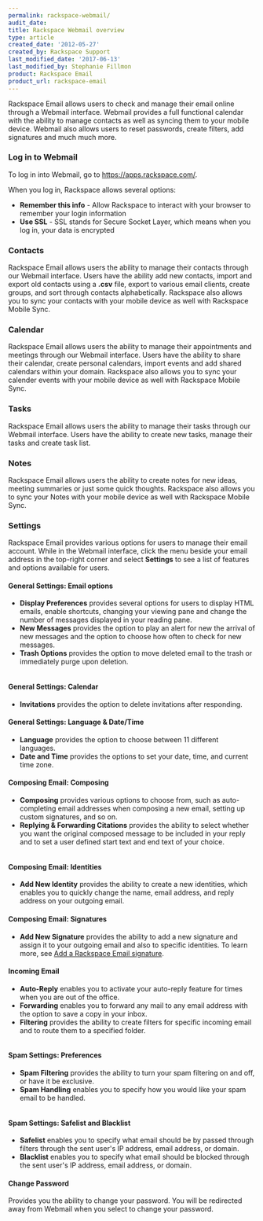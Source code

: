 ```yaml
---
permalink: rackspace-webmail/
audit_date:
title: Rackspace Webmail overview
type: article
created_date: '2012-05-27'
created_by: Rackspace Support
last_modified_date: '2017-06-13'
last_modified_by: Stephanie Fillmon
product: Rackspace Email
product_url: rackspace-email
---
```


Rackspace Email allows users to check and manage their email online
through a Webmail interface. Webmail provides a full functional calendar
with the ability to manage contacts as well as syncing them to your
mobile device. Webmail also allows users to reset passwords, create
filters, add signatures and much much more.

### Log in to Webmail

To log in into Webmail, go to <https://apps.rackspace.com/>.

When you log in, Rackspace allows several options:

- **Remember this info** - Allow Rackspace to interact with your browser to remember your login information
- **Use SSL** - SSL stands for Secure Socket Layer, which means when you log in, your data is encrypted

### Contacts

Rackspace Email allows users the ability to manage
their contacts through our Webmail interface. Users have the ability add
new contacts, import and export old contacts using a **.csv** file, export to
various email clients, create groups, and sort through contacts
alphabetically. Rackspace also allows you to sync your contacts with
your mobile device as well with Rackspace Mobile Sync.

### Calendar

Rackspace Email allows users the ability to manage
their appointments and meetings through our Webmail interface. Users
have the ability to share their calendar, create personal calendars,
import events and add shared calendars within your domain. Rackspace
also allows you to sync your calender events with your mobile device as
well with Rackspace Mobile Sync.

### Tasks

Rackspace Email allows users the ability to manage their
tasks through our Webmail interface. Users have the ability to create
new tasks, manage their tasks and create task list.

### Notes

Rackspace Email allows users the ability to create notes
for new ideas, meeting summaries or just some quick thoughts. Rackspace
also allows you to sync your Notes with your mobile device as well with
Rackspace Mobile Sync.

### Settings

Rackspace Email provides various options for users to
manage their email account. While in the Webmail interface, click the menu beside your email address in the top-right corner and select **Settings** to see a list of features and
options available for users.

#### General Settings: Email options

- **Display Preferences** provides several options for users to display HTML emails, enable shortcuts, changing your viewing pane and change the number of messages displayed in your reading pane.
- **New Messages** provides the option to play an alert for new the arrival of new messages and the option to choose how often to check for new messages.
- **Trash Options** provides the option to move deleted email to the trash or immediately purge upon deletion.

<img src="{% asset_path rackspace-email/rackspace-webmail/Webmail.png %}" alt="" />

#### General Settings: Calendar

- **Invitations** provides the option to delete invitations after responding.

#### General Settings: Language & Date/Time

- **Language** provides the option to choose between 11 different languages.
- **Date and Time** provides the options to set your date, time, and current time zone.

#### Composing Email: Composing

- **Composing** provides various options to choose from, such as auto-completing email addresses when composing a new email, setting up custom signatures, and so on. 
- **Replying & Forwarding Citations** provides the ability to select whether you want the original composed message to be included in your reply and to set a user defined start text and end text of your choice.

<img src="{% asset_path rackspace-email/rackspace-webmail/Webmail2.png %}" alt="" />

#### Composing Email: Identities

- **Add New Identity** provides the ability to create a new identities, which enables you to quickly change the name, email address, and reply address on your outgoing email.

#### Composing Email: Signatures

- **Add New Signature** provides the ability to add a new signature and assign it to your outgoing email and also to specific identities. To learn more, see [Add a Rackspace Email signature](/how-to/adding-a-signature-to-rackspace-email).

#### Incoming Email

- **Auto-Reply** enables you to activate your auto-reply feature for times when you are out of the office.
- **Forwarding** enables you to forward any mail to any email address with the option to save a copy in your inbox.
- **Filtering** provides the ability to create filters for specific incoming email and to route them to a specified folder.

<img src="{% asset_path rackspace-email/rackspace-webmail/Webmail3.png %}" alt="" />

#### Spam Settings: Preferences

- **Spam Filtering** provides the ability to turn your spam filtering on and off, or have it be exclusive.
- **Spam Handling** enables you to specify how you would like your spam email to be handled.

<img src="{% asset_path rackspace-email/rackspace-webmail/Webmail4.png %}" alt="" />

#### Spam Settings: Safelist and Blacklist

- **Safelist** enables you to specify what email should be by passed through filters through the sent user's IP address, email address, or domain.
- **Blacklist** enables you to specify what email should be blocked through the sent user's IP address, email address, or domain.

#### Change Password

Provides you the ability to change your password. You will be redirected away from Webmail when you select to change your password.
